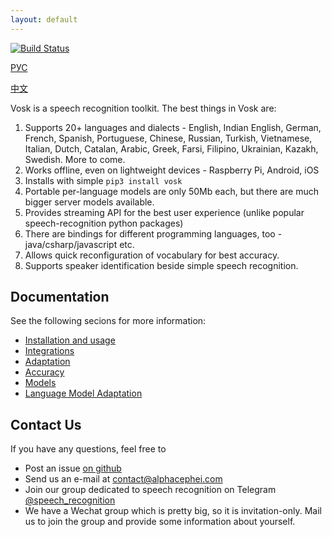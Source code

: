 ```yaml
---
layout: default
---
```


[![Build Status](https://travis-ci.com/alphacep/vosk-api.svg?branch=master)](https://travis-ci.com/alphacep/vosk-api)

[РУС](index.ru)

[中文](index.zh)

Vosk is a speech recognition toolkit. The best things in Vosk are:

  1. Supports 20+ languages and dialects - English, Indian English, German, French, Spanish, Portuguese, Chinese, Russian, Turkish, Vietnamese, Italian, Dutch, Catalan, Arabic, Greek, Farsi, Filipino, Ukrainian, Kazakh, Swedish. More to come.
  1. Works offline, even on lightweight devices - Raspberry Pi, Android, iOS
  1. Installs with simple `pip3 install vosk`
  1. Portable per-language models are only 50Mb each, but there are much bigger server models available.
  1. Provides streaming API for the best user experience (unlike popular speech-recognition python packages)
  1. There are bindings for different programming languages, too - java/csharp/javascript etc.
  1. Allows quick reconfiguration of vocabulary for best accuracy.
  1. Supports speaker identification beside simple speech recognition.

## Documentation

  See the following secions for more information:

  * [Installation and usage](install)
  * [Integrations](integrations)
  * [Adaptation](adaptation)
  * [Accuracy](accuracy)
  * [Models](models)
  * [Language Model Adaptation](lm)

## Contact Us

If you have any questions, feel free to

   * Post an issue [on github](https://github.com/alphacep/vosk-api/issues/new)
   * Send us an e-mail at [contact@alphacephei.com](mailto:contact@alphacephei.com)
   * Join our group dedicated to speech recognition on Telegram [@speech_recognition](https://t.me/speech_recognition)
   * We have a Wechat group which is pretty big, so it is invitation-only. Mail us to join the group and provide some information about yourself.
